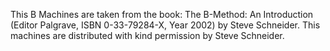 This B Machines are taken from the book: The B-Method: An Introduction
(Editor Palgrave, ISBN 0-33-79284-X, Year 2002) by Steve Schneider.
This machines are distributed with kind permission by Steve Schneider.
